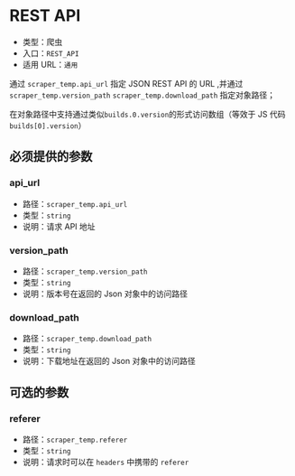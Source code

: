# REST API

- 类型：爬虫
- 入口：`REST_API`
- 适用 URL：`通用`

通过 `scraper_temp.api_url` 指定 JSON REST API 的 URL ,并通过 `scraper_temp.version_path` `scraper_temp.download_path` 指定对象路径；

在对象路径中支持通过类似`builds.0.version`的形式访问数组（等效于 JS 代码`builds[0].version`）

## 必须提供的参数

### api_url

- 路径：`scraper_temp.api_url`
- 类型：`string`
- 说明：请求 API 地址

### version_path

- 路径：`scraper_temp.version_path`
- 类型：`string`
- 说明：版本号在返回的 Json 对象中的访问路径

### download_path

- 路径：`scraper_temp.download_path`
- 类型：`string`
- 说明：下载地址在返回的 Json 对象中的访问路径

## 可选的参数

### referer

- 路径：`scraper_temp.referer`
- 类型：`string`
- 说明：请求时可以在 `headers` 中携带的 `referer`
